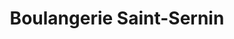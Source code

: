 ---
title: "Boulangerie Saint-Sernin"
url: /toulouse/boulangerie-saint-sernin/
shop: boulangerie
---